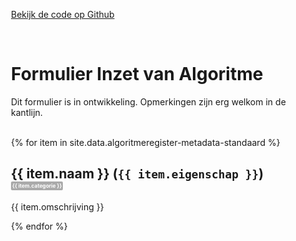 ---
---
<a href="https://github.com/tiltshiftnl/algoritmeregister-metadata-standaard">Bekijk de code op Github</a>
<style>
body {
    max-width: 32em;
    margin: auto;
}
form {
    max-width: 32em;
}
.label {
    display: inline-block;
    background: #AAA;
    color: #FFF;
    border-radius: 2px;
    padding: 2px;
    font-size: 0.4em;
    vertical-align: middle;
}
.tekst-invoer {
    border: 1px solid #000;
    height: 10em;
}
.datum-invoer {
    border: 1px solid #000;
    height: 2em;
    width: 10em;
}
.url-invoer {
    border: 1px solid #000;
    height: 2em;
}
</style>
<br>
<h1>Formulier Inzet van Algoritme</h1>
<p>Dit formulier is in ontwikkeling. Opmerkingen zijn erg welkom in de kantlijn.</p>
<br>
<form>
{% for item in site.data.algoritmeregister-metadata-standaard %}
    <div class="eigenschap">
        <h2>{{ item.naam }} (<code>{{ item.eigenschap }}</code>) <span class="label">{{ item.categorie }}</span></h2>
        <p>{{ item.omschrijving }}</p>
        <div class="{{ item.type }}-invoer"></div>
    </div>
{% endfor %}
</form>